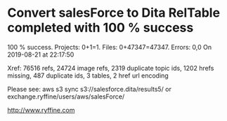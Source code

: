 # Convert salesForce to Dita RelTable completed with 100 % success

100 % success. Projects: 0+1=1.  Files: 0+47347=47347. Errors: 0,0  On 2019-08-21 at 22:17:50

Xref: 76516 refs, 24724 image refs, 2319 duplicate topic ids, 1202 hrefs missing, 487 duplicate ids, 3 tables, 2 href url encoding

Please see: aws s3 sync s3://salesforce.dita/results5/ or exchange.ryffine/users/aws/salesForce/

http://www.ryffine.com
